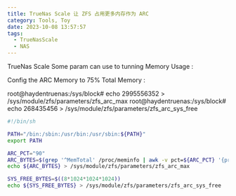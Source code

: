 ```yaml
---
title: TrueNas Scale 让 ZFS 占用更多内存作为 ARC
category: Tools, Toy
date: 2023-10-08 13:57:57
tags:
  - TrueNasScale
  - NAS
---
```


TrueNas Scale
Some param can use to tunning Memory Usage : 

Config the ARC Memory to 75% Total Memory :

root@haydentruenas:/sys/block# echo 2995556352 > /sys/module/zfs/parameters/zfs_arc_max
root@haydentruenas:/sys/block# echo 268435456 > /sys/module/zfs/parameters/zfs_arc_sys_free

```bash
#!/bin/sh

PATH="/bin:/sbin:/usr/bin:/usr/sbin:${PATH}"
export PATH

ARC_PCT="90"
ARC_BYTES=$(grep '^MemTotal' /proc/meminfo | awk -v pct=${ARC_PCT} '{printf "%d", $2 * 1024 * (pct / 100.0)}')
echo ${ARC_BYTES} > /sys/module/zfs/parameters/zfs_arc_max

SYS_FREE_BYTES=$((8*1024*1024*1024))
echo ${SYS_FREE_BYTES} > /sys/module/zfs/parameters/zfs_arc_sys_free
```